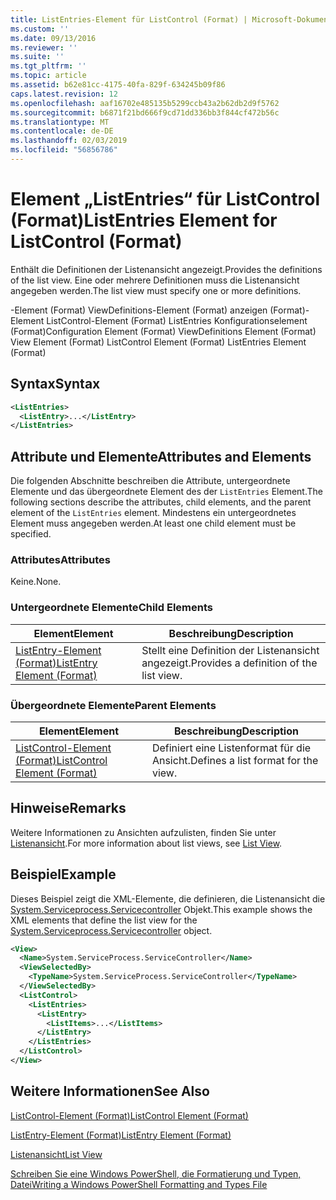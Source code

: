 ```yaml
---
title: ListEntries-Element für ListControl (Format) | Microsoft-Dokumentation
ms.custom: ''
ms.date: 09/13/2016
ms.reviewer: ''
ms.suite: ''
ms.tgt_pltfrm: ''
ms.topic: article
ms.assetid: b62e81cc-4175-40fa-829f-634245b09f86
caps.latest.revision: 12
ms.openlocfilehash: aaf16702e485135b5299ccb43a2b62db2d9f5762
ms.sourcegitcommit: b6871f21bd666f9cd71dd336bb3f844cf472b56c
ms.translationtype: MT
ms.contentlocale: de-DE
ms.lasthandoff: 02/03/2019
ms.locfileid: "56856786"
---
```

# <a name="listentries-element-for-listcontrol-format"></a><span data-ttu-id="3a317-102">Element „ListEntries“ für ListControl (Format)</span><span class="sxs-lookup"><span data-stu-id="3a317-102">ListEntries Element for ListControl (Format)</span></span>

<span data-ttu-id="3a317-103">Enthält die Definitionen der Listenansicht angezeigt.</span><span class="sxs-lookup"><span data-stu-id="3a317-103">Provides the definitions of the list view.</span></span> <span data-ttu-id="3a317-104">Eine oder mehrere Definitionen muss die Listenansicht angegeben werden.</span><span class="sxs-lookup"><span data-stu-id="3a317-104">The list view must specify one or more definitions.</span></span>

<span data-ttu-id="3a317-105">-Element (Format) ViewDefinitions-Element (Format) anzeigen (Format)-Element ListControl-Element (Format) ListEntries Konfigurationselement (Format)</span><span class="sxs-lookup"><span data-stu-id="3a317-105">Configuration Element (Format) ViewDefinitions Element (Format) View Element (Format) ListControl Element (Format) ListEntries Element (Format)</span></span>

## <a name="syntax"></a><span data-ttu-id="3a317-106">Syntax</span><span class="sxs-lookup"><span data-stu-id="3a317-106">Syntax</span></span>

```xml
<ListEntries>
  <ListEntry>...</ListEntry>
</ListEntries>
```

## <a name="attributes-and-elements"></a><span data-ttu-id="3a317-107">Attribute und Elemente</span><span class="sxs-lookup"><span data-stu-id="3a317-107">Attributes and Elements</span></span>

<span data-ttu-id="3a317-108">Die folgenden Abschnitte beschreiben die Attribute, untergeordnete Elemente und das übergeordnete Element des der `ListEntries` Element.</span><span class="sxs-lookup"><span data-stu-id="3a317-108">The following sections describe the attributes, child elements, and the parent element of the `ListEntries` element.</span></span> <span data-ttu-id="3a317-109">Mindestens ein untergeordnetes Element muss angegeben werden.</span><span class="sxs-lookup"><span data-stu-id="3a317-109">At least one child element must be specified.</span></span>

### <a name="attributes"></a><span data-ttu-id="3a317-110">Attributes</span><span class="sxs-lookup"><span data-stu-id="3a317-110">Attributes</span></span>

<span data-ttu-id="3a317-111">Keine.</span><span class="sxs-lookup"><span data-stu-id="3a317-111">None.</span></span>

### <a name="child-elements"></a><span data-ttu-id="3a317-112">Untergeordnete Elemente</span><span class="sxs-lookup"><span data-stu-id="3a317-112">Child Elements</span></span>

|<span data-ttu-id="3a317-113">Element</span><span class="sxs-lookup"><span data-stu-id="3a317-113">Element</span></span>|<span data-ttu-id="3a317-114">Beschreibung</span><span class="sxs-lookup"><span data-stu-id="3a317-114">Description</span></span>|
|-------------|-----------------|
|[<span data-ttu-id="3a317-115">ListEntry-Element (Format)</span><span class="sxs-lookup"><span data-stu-id="3a317-115">ListEntry Element (Format)</span></span>](./listentry-element-for-listcontrol-format.md)|<span data-ttu-id="3a317-116">Stellt eine Definition der Listenansicht angezeigt.</span><span class="sxs-lookup"><span data-stu-id="3a317-116">Provides a definition of the list view.</span></span>|

### <a name="parent-elements"></a><span data-ttu-id="3a317-117">Übergeordnete Elemente</span><span class="sxs-lookup"><span data-stu-id="3a317-117">Parent Elements</span></span>

|<span data-ttu-id="3a317-118">Element</span><span class="sxs-lookup"><span data-stu-id="3a317-118">Element</span></span>|<span data-ttu-id="3a317-119">Beschreibung</span><span class="sxs-lookup"><span data-stu-id="3a317-119">Description</span></span>|
|-------------|-----------------|
|[<span data-ttu-id="3a317-120">ListControl-Element (Format)</span><span class="sxs-lookup"><span data-stu-id="3a317-120">ListControl Element (Format)</span></span>](./listcontrol-element-format.md)|<span data-ttu-id="3a317-121">Definiert eine Listenformat für die Ansicht.</span><span class="sxs-lookup"><span data-stu-id="3a317-121">Defines a list format for the view.</span></span>|

## <a name="remarks"></a><span data-ttu-id="3a317-122">Hinweise</span><span class="sxs-lookup"><span data-stu-id="3a317-122">Remarks</span></span>

<span data-ttu-id="3a317-123">Weitere Informationen zu Ansichten aufzulisten, finden Sie unter [Listenansicht](./creating-a-list-view.md).</span><span class="sxs-lookup"><span data-stu-id="3a317-123">For more information about list views, see [List View](./creating-a-list-view.md).</span></span>

## <a name="example"></a><span data-ttu-id="3a317-124">Beispiel</span><span class="sxs-lookup"><span data-stu-id="3a317-124">Example</span></span>

<span data-ttu-id="3a317-125">Dieses Beispiel zeigt die XML-Elemente, die definieren, die Listenansicht die [System.Serviceprocess.Servicecontroller](/dotnet/api/System.ServiceProcess.ServiceController) Objekt.</span><span class="sxs-lookup"><span data-stu-id="3a317-125">This example shows the XML elements that define the list view for the [System.Serviceprocess.Servicecontroller](/dotnet/api/System.ServiceProcess.ServiceController) object.</span></span>

```xml
<View>
  <Name>System.ServiceProcess.ServiceController</Name>
  <ViewSelectedBy>
    <TypeName>System.ServiceProcess.ServiceController</TypeName>
  </ViewSelectedBy>
  <ListControl>
    <ListEntries>
      <ListEntry>
        <ListItems>...</ListItems>
      </ListEntry>
    </ListEntries>
  </ListControl>
</View>
```

## <a name="see-also"></a><span data-ttu-id="3a317-126">Weitere Informationen</span><span class="sxs-lookup"><span data-stu-id="3a317-126">See Also</span></span>

[<span data-ttu-id="3a317-127">ListControl-Element (Format)</span><span class="sxs-lookup"><span data-stu-id="3a317-127">ListControl Element (Format)</span></span>](./listcontrol-element-format.md)

[<span data-ttu-id="3a317-128">ListEntry-Element (Format)</span><span class="sxs-lookup"><span data-stu-id="3a317-128">ListEntry Element (Format)</span></span>](./listentry-element-for-listcontrol-format.md)

[<span data-ttu-id="3a317-129">Listenansicht</span><span class="sxs-lookup"><span data-stu-id="3a317-129">List View</span></span>](./creating-a-list-view.md)

[<span data-ttu-id="3a317-130">Schreiben Sie eine Windows PowerShell, die Formatierung und Typen, Datei</span><span class="sxs-lookup"><span data-stu-id="3a317-130">Writing a Windows PowerShell Formatting and Types File</span></span>](./writing-a-powershell-formatting-file.md)
